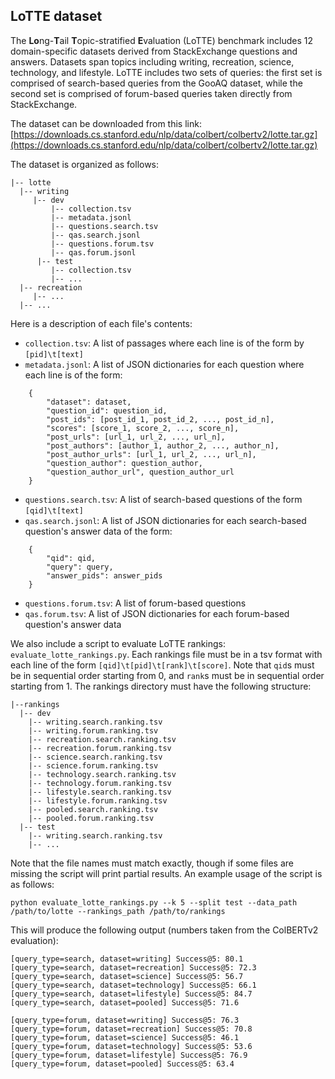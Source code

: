 ## LoTTE dataset

The <b>Lo</b>ng-<b>T</b>ail <b>T</b>opic-stratified <b>E</b>valuation (LoTTE) benchmark includes 12 domain-specific datasets derived from StackExchange questions and answers. Datasets span topics including writing, recreation, science, technology, and lifestyle. LoTTE includes two sets of queries: the first set is comprised of search-based queries from the GooAQ dataset, while the second set is comprised of forum-based queries taken directly from StackExchange.

The dataset can be downloaded from this link: [https://downloads.cs.stanford.edu/nlp/data/colbert/colbertv2/lotte.tar.gz](https://downloads.cs.stanford.edu/nlp/data/colbert/colbertv2/lotte.tar.gz) 

The dataset is organized as follows:
```
|-- lotte
  |-- writing
     |-- dev
	     |-- collection.tsv
	     |-- metadata.jsonl
	     |-- questions.search.tsv
	     |-- qas.search.jsonl
	     |-- questions.forum.tsv
	     |-- qas.forum.jsonl
	  |-- test
	     |-- collection.tsv
	     |-- ...
  |-- recreation
     |-- ...
  |-- ...
```
Here is a description of each file's contents:
-  `collection.tsv`:  A list of passages where each line is of the form by `[pid]\t[text]`
- `metadata.jsonl`: A list of JSON dictionaries for each question where each line is of the form:
```
    {
    	"dataset": dataset,
    	"question_id": question_id,
    	"post_ids": [post_id_1, post_id_2, ..., post_id_n],
    	"scores": [score_1, score_2, ..., score_n],
    	"post_urls": [url_1, url_2, ..., url_n],
    	"post_authors": [author_1, author_2, ..., author_n],
    	"post_author_urls": [url_1, url_2, ..., url_n],
    	"question_author": question_author,
    	"question_author_url", question_author_url
    }
```
- `questions.search.tsv`:  A list of search-based questions of the form `[qid]\t[text]`
- `qas.search.jsonl`: A list of JSON dictionaries for each search-based question's answer data of the form:

```
	{
		"qid": qid,
		"query": query,
		"answer_pids": answer_pids
	}
``` 
- `questions.forum.tsv`: A list of forum-based questions
- `qas.forum.tsv`: A list of JSON dictionaries for each forum-based question's answer data

We also include a script to evaluate LoTTE rankings: `evaluate_lotte_rankings.py`. Each rankings file must be in a tsv format with each line of the form `[qid]\t[pid]\t[rank]\t[score]`. Note that `qid`s must be in sequential order starting from 0, and `rank`s must be  in sequential order starting from 1. The rankings directory must have the following structure:
```
|--rankings
  |-- dev
    |-- writing.search.ranking.tsv
    |-- writing.forum.ranking.tsv
    |-- recreation.search.ranking.tsv
    |-- recreation.forum.ranking.tsv
    |-- science.search.ranking.tsv
    |-- science.forum.ranking.tsv
    |-- technology.search.ranking.tsv
    |-- technology.forum.ranking.tsv
    |-- lifestyle.search.ranking.tsv
    |-- lifestyle.forum.ranking.tsv
    |-- pooled.search.ranking.tsv
    |-- pooled.forum.ranking.tsv
  |-- test
    |-- writing.search.ranking.tsv
    |-- ...
```
Note that the file names must match exactly, though if some files are missing the script will print partial results. An example usage of the script is as follows:
```
python evaluate_lotte_rankings.py --k 5 --split test --data_path /path/to/lotte --rankings_path /path/to/rankings
```
This will produce the following output (numbers taken from the ColBERTv2 evaluation):
```
[query_type=search, dataset=writing] Success@5: 80.1
[query_type=search, dataset=recreation] Success@5: 72.3
[query_type=search, dataset=science] Success@5: 56.7
[query_type=search, dataset=technology] Success@5: 66.1
[query_type=search, dataset=lifestyle] Success@5: 84.7
[query_type=search, dataset=pooled] Success@5: 71.6

[query_type=forum, dataset=writing] Success@5: 76.3
[query_type=forum, dataset=recreation] Success@5: 70.8
[query_type=forum, dataset=science] Success@5: 46.1
[query_type=forum, dataset=technology] Success@5: 53.6
[query_type=forum, dataset=lifestyle] Success@5: 76.9
[query_type=forum, dataset=pooled] Success@5: 63.4
```

